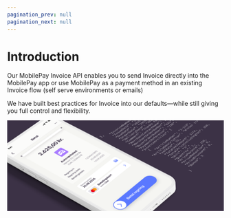 ```yaml
---
pagination_prev: null
pagination_next: null
---
```


# Introduction

Our MobilePay Invoice API enables you to send Invoice directly into the MobilePay app or use MobilePay as a payment method in an existing Invoice flow (self serve environments or emails)

We have built best practices for Invoice into our defaults—while still giving you full control and flexibility.

![invoice hero](/img/Hero_invoice.png)

